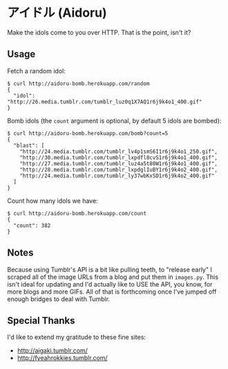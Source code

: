 # アイドル (Aidoru)

Make the idols come to you over HTTP. That is the point, isn't it?

## Usage

Fetch a random idol:

    $ curl http://aidoru-bomb.herokuapp.com/random
    {
      "idol": "http://26.media.tumblr.com/tumblr_luz0q1X7AQ1r6j9k4o1_400.gif"
    }

Bomb idols (the `count` argument is optional, by default 5 idols are bombed):

    $ curl http://aidoru-bomb.herokuapp.com/bomb?count=5
    {
      "blast": [
        "http://24.media.tumblr.com/tumblr_lv4p1smS6I1r6j9k4o1_250.gif",
        "http://30.media.tumblr.com/tumblr_lxpdfl8cvS1r6j9k4o1_400.gif",
        "http://27.media.tumblr.com/tumblr_luz4a5t80W1r6j9k4o1_400.gif",
        "http://28.media.tumblr.com/tumblr_lxpdglIuBY1r6j9k4o2_400.gif",
        "http://24.media.tumblr.com/tumblr_ly37wbKxSD1r6j9k4o2_400.gif"
      ]
    }

Count how many idols we have:

    $ curl http://aidoru-bomb.herokuapp.com/count
    {
      "count": 382
    }

## Notes

Because using Tumblr's API is a bit like pulling teeth, to "release early" I
scraped all of the image URLs from a blog and put them in `images.py`. This
isn't ideal for updating and I'd actually like to USE the API, you know, for
more blogs and more GIFs. All of that is forthcoming once I've jumped off
enough bridges to deal with Tumblr.

## Special Thanks

I'd like to extend my gratitude to these fine sites:

* http://aigaki.tumblr.com/
* http://fyeahrokkies.tumblr.com/
